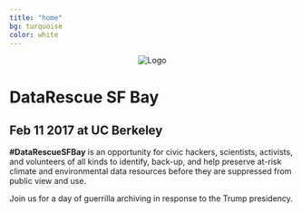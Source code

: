 ```yaml
---
title: "home"
bg: turquoise     
color: white  
---
```


<div class="row" align="center">
  <img src={{site-url}}"/img/logo_clear.png" alt="Logo" class="img-responsive"/>
 </div>

# DataRescue SF Bay

## Feb 11 2017 at UC Berkeley

**\#DataRescueSFBay** is an opportunity for civic hackers, scientists, activists, and volunteers of all kinds to identify, back-up, and help preserve at-risk climate and environmental data resources before they are suppressed from public view and use.

Join us for a day of guerrilla archiving in response to the Trump presidency.
